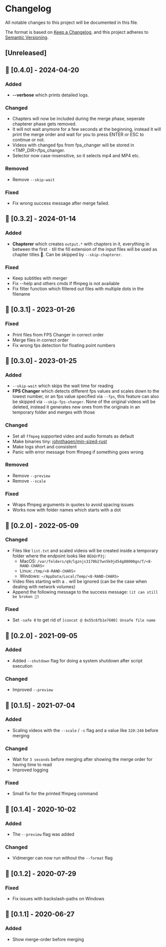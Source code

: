 # Changelog

All notable changes to this project will be documented in this file.

The format is based on [Keep a Changelog](https://keepachangelog.com/en/1.0.0/),
and this project adheres to [Semantic Versioning](https://semver.org/spec/v2.0.0.html).

## [Unreleased]

## 🎉 [0.4.0] - 2024-04-20

### Added

- **--verbose** which prints detailed logs.

### Changed

- Chapters will now be included during the merge phase, seperate chapterer phase gets removed.
- It will not wait anymore for a few seconds at the beginning, instead it will print the merge order and wait for you to press ENTER or ESC to continue or not.
- Videos with changed fps from fps_changer will be stored in <TMP_DIR>/fps_changer.
- Selector now case-insensitive, so it selects mp4 and MP4 etc.

### Removed

- Remove `--skip-wait`

### Fixed

- Fix wrong success message after merge failed.

## 🎉 [0.3.2] - 2024-01-14

### Added

- **Chapterer** which creates `output.*` with chapters in it, everything in between the first `-` till the fill extension of the input files will be used as chapter titles 📖. Can be skipped by `--skip-chapterer`.

### Fixed

- Keep subtitles with merger
- Fix --help and others cmds if ffmpeg is not available
- Fix filter function which filtered out files with multiple dots in the filename

## 🎉 [0.3.1] - 2023-01-26

### Fixed

- Print files from FPS Changer in correct order
- Merge files in correct order
- Fix wrong fps detection for floating point numbers

## 🎉 [0.3.0] - 2023-01-25

### Added

- `--skip-wait` which skips the wait time for reading
- **FPS Changer** which detects different fps values and scales down to the lowest number, or an fps value specified via `--fps`, this feature can also be skipped via `--skip-fps-changer`. None of the original videos will be deleted, instead it generates new ones from the originals in an temporary folder and merges with those

### Changed

- Set all `ffmpeg` supported video and audio formats as default
- Make binaries tiny: [johnthagen/min-sized-rust](https://github.com/johnthagen/min-sized-rust)
- Make logs short and consistent
- Panic with error message from ffmpeg if something goes wrong

### Removed

- Remove `--preview`
- Remove `--scale`

### Fixed

- Wraps ffmpeg arguments in quotes to avoid spacing issues
- Works now with folder names which starts with a dot

## 🎉 [0.2.0] - 2022-05-09

### Changed

- Files like `list.txt` and scaled videos will be created inside a temporary folder where the endpoint looks like `8EbQrP3j`:
  - MacOS: `/var/folders/q9/lgznjs3170b27wn5k9jd54g80000gn/T/<8-RAND-CHARS>`
  - Linux: `/tmp/<8-RAND-CHARS>`
  - Windows: `~/AppData/Local/Temp/<8-RAND-CHARS>`
- Video files starting with a `.` will be ignored (can be the case when dealing with network volumes)
- Append the following message to the success message: `(it can still be broken 🙈)`

### Fixed

- Set `-safe 0` to get rid of `[concat @ 0x55c6fb1e7600] Unsafe file name`

## 🎉 [0.2.0] - 2021-09-05

### Added

- Added `--shutdown` flag for doing a system shutdown after script execution

### Changed

- Improved `--preview`

## 🎉 [0.1.5] - 2021-07-04

### Added

- Scaling videos with the `--scale` / `-s` flag and a value like `320:240` before merging

### Changed

- Wait for `3 seconds` before merging after showing the merge order for having time to read
- Improved logging

### Fixed

- Small fix for the printed ffmpeg command

## 🎉 [0.1.4] - 2020-10-02

### Added

- The `--preview` flag was added

### Changed

- Vidmerger can now run without the `--format` flag

## 🎉 [0.1.2] - 2020-07-29

### Fixed

- Fix issues with backslash-paths on Windows

## 🎉 [0.1.1] - 2020-06-27

### Added

- Show merge-order before merging
